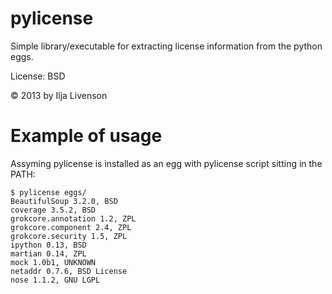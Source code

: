 pylicense
=========

Simple library/executable for extracting license information from the python eggs.

License: BSD

:copyright: 2013 by Ilja Livenson

Example of usage
================

Assyming pylicense is installed as an egg with pylicense script sitting in the PATH:

    $ pylicense eggs/ 
    BeautifulSoup 3.2.0, BSD
    coverage 3.5.2, BSD
    grokcore.annotation 1.2, ZPL
    grokcore.component 2.4, ZPL
    grokcore.security 1.5, ZPL
    ipython 0.13, BSD
    martian 0.14, ZPL
    mock 1.0b1, UNKNOWN
    netaddr 0.7.6, BSD License
    nose 1.1.2, GNU LGPL

